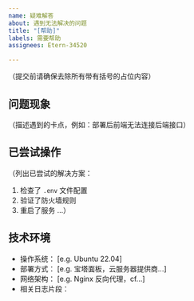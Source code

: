 ```yaml
---
name: 疑难解答
about: 遇到无法解决的问题
title: "[帮助]"
labels: 需要帮助
assignees: Etern-34520

---
```


（提交前请确保去除所有带有括号的占位内容）
## 问题现象
（描述遇到的卡点，例如：部署后前端无法连接后端接口）

## 已尝试操作
（列出已尝试的解决方案：
1. 检查了 `.env` 文件配置
2. 验证了防火墙规则
3. 重启了服务
...）

## 技术环境
- 操作系统： [e.g. Ubuntu 22.04]
- 部署方式： [e.g. 宝塔面板，云服务器提供商...]
- 网络架构： [e.g. Nginx 反向代理，cf...]
- 相关日志片段：
